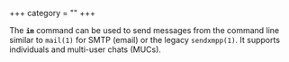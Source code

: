 +++
category = ""
+++

The **`im`** command can be used to send messages from the command line similar
to `mail(1)` for SMTP (email) or the legacy `sendxmpp(1)`.
It supports individuals and multi-user chats (MUCs).
